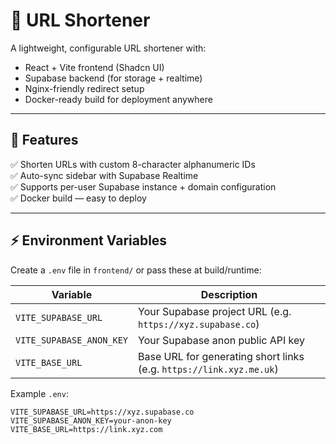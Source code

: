 # 🔗 URL Shortener

A lightweight, configurable URL shortener with:

- React + Vite frontend (Shadcn UI)
- Supabase backend (for storage + realtime)
- Nginx-friendly redirect setup
- Docker-ready build for deployment anywhere

---

## 🚀 Features

✅ Shorten URLs with custom 8-character alphanumeric IDs  
✅ Auto-sync sidebar with Supabase Realtime  
✅ Supports per-user Supabase instance + domain configuration  
✅ Docker build — easy to deploy

---

## ⚡ Environment Variables

Create a `.env` file in `frontend/` or pass these at build/runtime:

| Variable                 | Description                                                         |
| ------------------------ | ------------------------------------------------------------------- |
| `VITE_SUPABASE_URL`      | Your Supabase project URL (e.g. `https://xyz.supabase.co`)          |
| `VITE_SUPABASE_ANON_KEY` | Your Supabase anon public API key                                   |
| `VITE_BASE_URL`          | Base URL for generating short links (e.g. `https://link.xyz.me.uk`) |

Example `.env`:

```env
VITE_SUPABASE_URL=https://xyz.supabase.co
VITE_SUPABASE_ANON_KEY=your-anon-key
VITE_BASE_URL=https://link.xyz.com
```
